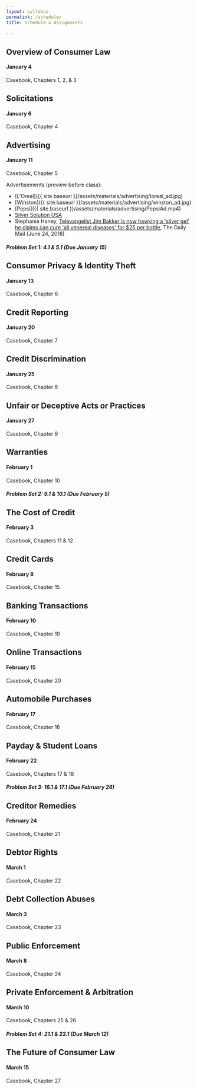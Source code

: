 ```yaml
---
layout: syllabus 
permalink: /schedule/
title: Schedule & Assignments
  
---
```


## Overview of Consumer Law 

#### January 4

Casebook, Chapters 1, 2, & 3

## Solicitations 

#### January 6

Casebook, Chapter 4

## Advertising 

#### January 11

Casebook, Chapter 5

Advertisements (preview before class):

- [L'Oreal]({{ site.baseurl }}/assets/materials/advertising/loreal_ad.jpg)
- [Winston]({{ site.baseurl }}/assets/materials/advertising/winston_ad.jpg)
- [Pepsi]({{ site.baseurl }}/assets/materials/advertising/PepsiAd.mp4)
- [Silver Solution USA](http://bit.ly/37VESCu)
- Stephanie Haney, [Televangelist Jim Bakker is now hawking a 'silver gel' he claims can cure 'all venereal diseases' for $25 per bottle](https://dailym.ai/2teFpkb), The Daily Mail (June 24, 2018)

##### Problem Set 1: 4.1 & 5.1 (Due January 15)

## Consumer Privacy & Identity Theft 

#### January 13

Casebook, Chapter 6

## Credit Reporting

#### January 20

Casebook, Chapter 7

## Credit Discrimination

#### January 25

Casebook, Chapter 8

## Unfair or Deceptive Acts or Practices 

#### January 27

Casebook, Chapter 9

## Warranties

#### February 1

Casebook, Chapter 10

##### Problem Set 2: 9.1 & 10.1 (Due February 5)

## The Cost of Credit 

#### February 3

Casebook, Chapters 11 & 12

## Credit Cards

#### February 8

Casebook, Chapter 15

## Banking Transactions

#### February 10

Casebook, Chapter 19

## Online Transactions

#### February 15

Casebook, Chapter 20

## Automobile Purchases

#### February 17

Casebook, Chapter 16

## Payday & Student Loans

#### February 22

Casebook, Chapters 17 & 18

##### Problem Set 3: 16.1 & 17.1 (Due February 26)

## Creditor Remedies

#### February 24

Casebook, Chapter 21

## Debtor Rights

#### March 1

Casebook, Chapter 22 

## Debt Collection Abuses 

#### March 3

Casebook, Chapter 23

## Public Enforcement

#### March 8

Casebook, Chapter 24

## Private Enforcement & Arbitration

#### March 10

Casebook, Chapters 25 & 26

##### Problem Set 4: 21.1 & 23.1 (Due March 12)

## The Future of Consumer Law 

#### March 15

Casebook, Chapter 27
